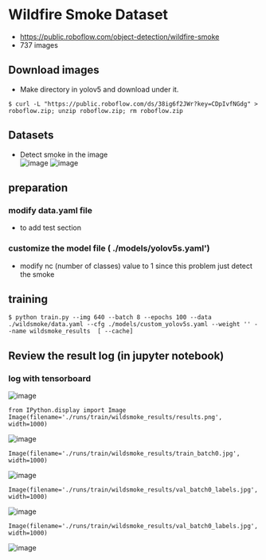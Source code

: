 # Wildfire Smoke Dataset
- https://public.roboflow.com/object-detection/wildfire-smoke
- 737 images

## Download images
- Make directory in yolov5 and download under it. 
```
$ curl -L "https://public.roboflow.com/ds/38ig6f2JWr?key=CDpIvfNGdg" > roboflow.zip; unzip roboflow.zip; rm roboflow.zip
```

## Datasets
- Detect smoke in the image <br>
![image](https://user-images.githubusercontent.com/106988650/178039946-56282ab9-bfeb-4055-b42e-2bc1244de950.png)
![image](https://user-images.githubusercontent.com/106988650/178040027-a848ccad-2265-46b2-9cb0-08bc54799be3.png)


## preparation
### modify data.yaml file
- to add test section

### customize the model file ( ./models/yolov5s.yaml')
- modify nc (number of classes) value to 1 since this problem just detect the smoke 

## training 
```
$ python train.py --img 640 --batch 8 --epochs 100 --data ./wildsmoke/data.yaml --cfg ./models/custom_yolov5s.yaml --weight '' --name wildsmoke_results  [ --cache]
```

## Review the result log (in jupyter notebook)
### log with tensorboard
![image](https://user-images.githubusercontent.com/106988650/178040927-032ff032-3709-41fa-b5f1-3d63c39839ea.png)

```
from IPython.display import Image
Image(filename='./runs/train/wildsmoke_results/results.png', width=1000)
```
![image](https://user-images.githubusercontent.com/106988650/178041044-563ebe56-5a05-4130-af3e-f7f742386af5.png)

```
Image(filename='./runs/train/wildsmoke_results/train_batch0.jpg', width=1000)
```
![image](https://user-images.githubusercontent.com/106988650/178041426-3169c1ac-3adb-4815-bf68-c24523ce0c97.png)


```
Image(filename='./runs/train/wildsmoke_results/val_batch0_labels.jpg', width=1000)
```
![image](https://user-images.githubusercontent.com/106988650/178041491-3f3c7839-31d7-4e7b-b844-3f262067490e.png)


```
Image(filename='./runs/train/wildsmoke_results/val_batch0_labels.jpg', width=1000)
```
![image](https://user-images.githubusercontent.com/106988650/178041539-9a927e5e-d01f-4722-b486-34bec8c7edf3.png)



